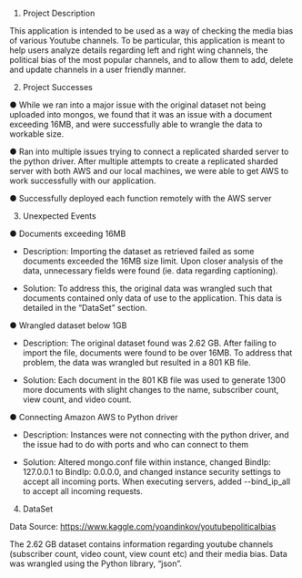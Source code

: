 1. Project Description

This application is intended to be used as a way of checking the media bias of various Youtube channels. To be particular, this application is meant to help users analyze details regarding left and right wing channels, the political bias of the most popular channels, and to allow them to add, delete and update channels in a user friendly manner.

2. Project Successes

● While we ran into a major issue with the original dataset not being uploaded into mongos, we found that it was an issue with a document exceeding 16MB, and were successfully able to wrangle the data to workable size.

● Ran into multiple issues trying to connect a replicated sharded server to the python driver. After multiple attempts to create a replicated sharded server with both AWS and our local machines, we were able to get AWS to work successfully with our application.

● Successfully deployed each function remotely with the AWS server

3. Unexpected Events

● Documents exceeding 16MB

- Description: Importing the dataset as retrieved failed as some documents
exceeded the 16MB size limit. Upon closer analysis of the data, unnecessary
fields were found (ie. data regarding captioning).

- Solution: To address this, the original data was wrangled such that documents
contained only data of use to the application. This data is detailed in the
“DataSet” section.

● Wrangled dataset below 1GB

- Description: The original dataset found was 2.62 GB. After failing to import the file, documents were found to be over 16MB. To address that problem, the data was wrangled but resulted in a 801 KB file.

- Solution: Each document in the 801 KB file was used to generate 1300 more documents with slight changes to the name, subscriber count, view count, and video count.

● Connecting Amazon AWS to Python driver

- Description: Instances were not connecting with the python driver, and the issue
had to do with ports and who can connect to them

- Solution: Altered mongo.conf file within instance, changed BindIp: 127.0.0.1 to
BindIp: 0.0.0.0, and changed instance security settings to accept all incoming ports. When executing servers, added --bind_ip_all to accept all incoming requests.

4. DataSet

Data Source​: ​https://www.kaggle.com/yoandinkov/youtubepoliticalbias

The 2.62 GB dataset contains information regarding youtube channels (subscriber count, video
count, view count etc) and their media bias.
Data was wrangled using the Python library, “json”.
